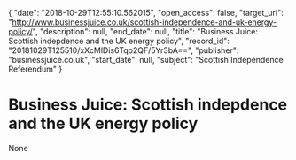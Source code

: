 {
  "date": "2018-10-29T12:55:10.562015", 
  "open_access": false, 
  "target_url": "http://www.businessjuice.co.uk/scottish-independence-and-uk-energy-policy/", 
  "description": null, 
  "end_date": null, 
  "title": "Business Juice: Scottish indepdence and the UK energy policy", 
  "record_id": "20181029T125510/xXcMlDis6Tqo2QF/5Yr3bA==", 
  "publisher": "businessjuice.co.uk", 
  "start_date": null, 
  "subject": "Scottish Independence Referendum"
}

# Business Juice: Scottish indepdence and the UK energy policy

None